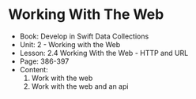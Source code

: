 # Working With The Web

- Book: Develop in Swift Data Collections
- Unit: 2 - Working with the Web
- Lesson: 2.4 Working With the Web - HTTP and URL
- Page: 386-397
- Content: 
  1. Work with the web
  2. Work with the web and an api
